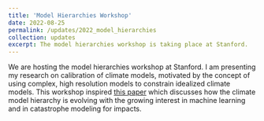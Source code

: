 ```yaml
---
title: 'Model Hierarchies Workshop'
date: 2022-08-25
permalink: /updates/2022_model_hierarchies
collection: updates
excerpt: The model hierarchies workshop is taking place at Stanford.
---
```


We are hosting the model hierarchies workshop at Stanford. I am presenting my research on calibration of climate models, motivated by the concept of using complex, high resolution models to constrain idealized climate models. This workshop inspired [this paper](https://agupubs.onlinelibrary.wiley.com/doi/full/10.1029/2023MS003715) which discusses how the climate model hierarchy is evolving with the growing interest in machine learning and in catastrophe modeling for impacts.

